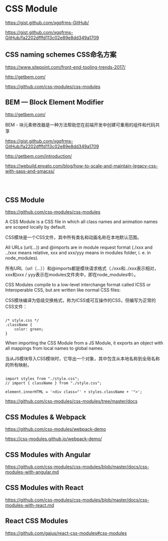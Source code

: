 # CSS Module


https://gist.github.com/xgqfrms-GitHub/


https://gist.github.com/xgqfrms-GitHub/fa2202dfffd113c02e89e8dd349a1709



## CSS naming schemes CSS命名方案

https://www.sitepoint.com/front-end-tooling-trends-2017/



http://getbem.com/

https://github.com/css-modules/css-modules








## BEM — Block Element Modifier

http://getbem.com/


BEM - 块元素修改器是一种方法帮助您在前端开发中创建可重用的组件和代码共享

https://gist.github.com/xgqfrms-GitHub/fa2202dfffd113c02e89e8dd349a1709

http://getbem.com/introduction/

https://webuild.envato.com/blog/how-to-scale-and-maintain-legacy-css-with-sass-and-smacss/




```



``` 











## CSS Module


https://github.com/css-modules/css-modules


A CSS Module is a CSS file in which all class names and animation names are scoped locally by default.

CSS模块是一个CSS文件，其中所有类名和动画名称在本地默认范围。


All URLs (url(...)) and @imports are in module request format (./xxx and ../xxx means relative, xxx and xxx/yyy means in modules folder, i. e. in node_modules).

所有URL（url（...））和@imports都是模块请求格式（./xxx和../xxx表示相对，xxx和xxx / yyy表示在modules文件夹中，即在node_modules中）。



CSS Modules compile to a low-level interchange format called ICSS or Interoperable CSS, but are written like normal CSS files:

CSS模块编译为低级交换格式，称为ICSS或可互操作的CSS，但编写为正常的CSS文件：


```

/* style.css */
.className {
    color: green;
}

``` 



When importing the CSS Module from a JS Module, it exports an object with all mappings from local names to global names.

当从JS模块导入CSS模块时，它导出一个对象，其中包含从本地名称到全局名称的所有映射。


```

import styles from "./style.css";
// import { className } from "./style.css";

element.innerHTML = '<div class="' + styles.className + '">';

``` 

























https://github.com/css-modules/css-modules/tree/master/docs



## CSS Modules & Webpack 


https://github.com/css-modules/webpack-demo


https://css-modules.github.io/webpack-demo/



## CSS Modules with Angular

https://github.com/css-modules/css-modules/blob/master/docs/css-modules-with-angular.md


## CSS Modules with React


https://github.com/css-modules/css-modules/blob/master/docs/css-modules-with-react.md





## React CSS Modules

https://github.com/gajus/react-css-modules#css-modules





